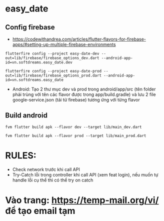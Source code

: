 # easy_date

## Config firebase
- https://codewithandrea.com/articles/flutter-flavors-for-firebase-apps/#setting-up-multiple-firebase-environments

```
flutterfire config --project easy-date-dev --out=lib/firebase/firebase_options_dev.dart --android-app-id=vn.softdreams.easy_date.dev
```

```
flutterfire config --project easy-date-prod --out=lib/firebase/firebase_options_prod.dart --android-app-id=vn.softdreams.easy_date
```

- Android: Tạo 2 thư mục dev và prod trong android/app/src (tên folder phải trùng với tên các flavor được trong app/build.gradle) và lưu 2 file google-service.json (tải từ firebase) tương ứng với từng flavor

## Build android
```
fvm flutter build apk --flavor dev --target lib/main_dev.dart
```

```
fvm flutter build apk --flavor prod --target lib/main_prod.dart
```

# RULES:
- Check network trước khi call API
- Try-Catch lỗi trong controller khi call API (xem feat login), nếu muốn tự handle lỗi cụ thể thì có thể try on catch

# Vào trang: https://temp-mail.org/vi/ để tạo email tạm